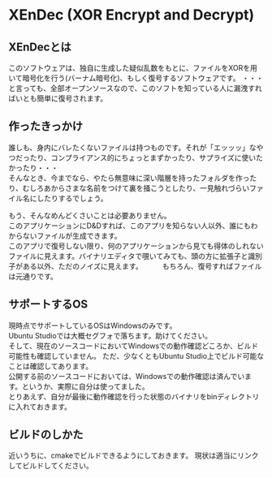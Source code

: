 # XEnDec (XOR Encrypt and Decrypt)
## XEnDecとは
このソフトウェアは、独自に生成した疑似乱数をもとに、ファイルをXORを用いて暗号化を行う(バーナム暗号化)、もしく復号するソフトウェアです。
・・・と言っても、全部オープンソースなので、このソフトを知っている人に漏洩すればいとも簡単に復号されます。

## 作ったきっかけ
誰しも、身内にバレたくないファイルは持つものです。それが「エッッッ」なやつだったり、コンプライアンス的にちょっとまずかったり、サプライズに使いたかったり・・・    
そんなとき、今までなら、やたら無意味に深い階層を持ったフォルダを作ったり、むしろあからさまな名前をつけて裏を掻こうとしたり、一見触れづらいファイル名にしたりするでしょう。    

もう、そんなめんどくさいことは必要ありません。   
このアプリケーションにD&Dすれば、このアプリを知らない人以外、誰にもわからないファイルが生成できます。   
このアプリで復号しない限り、何のアプリケーションから見ても得体のしれないファイルに見えます。バイナリエディタで覗いてみても、頭の方に拡張子と識別子がある以外、ただのノイズに見えます。　　　
もちろん、復号すればファイルは元通りです。

## サポートするOS
現時点でサポートしているOSはWindowsのみです。    
Ubuntu Studioでは大概セグフォで落ちます。助けてください。    
そして、現在のソースコードにおいてWindowsでの動作確認どころか、ビルド可能性も確認していません。
ただ、少なくともUbuntu Studio上でビルド可能なことは確認してあります。     
公開する前のソースコードにおいては、Windowsでの動作確認は済んでいます。というか、実際に自分は使ってました。    
とりあえず、自分が最後に動作確認を行った状態のバイナリをbinディレクトリに入れておきます。

## ビルドのしかた
近いうちに、cmakeでビルドできるようにしておきます。
現状は適当にリンクしてビルドしてください。


